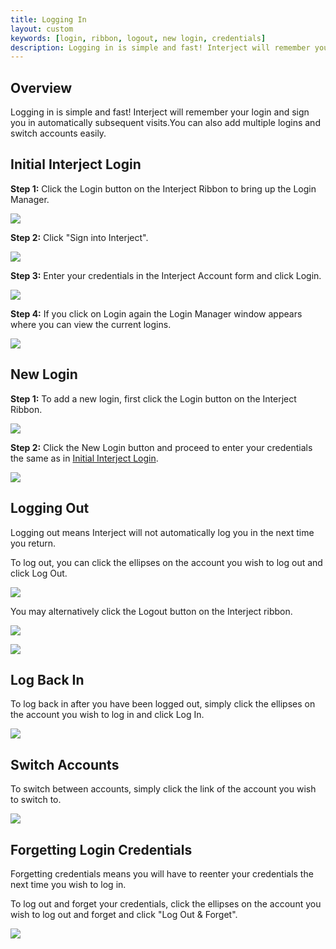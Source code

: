 ```yaml
---
title: Logging In
layout: custom
keywords: [login, ribbon, logout, new login, credentials]
description: Logging in is simple and fast! Interject will remember your login and sign you in automatically subsequent visits.You can also add multiple logins and switch accounts easily.
---
```


## Overview 

Logging in is simple and fast! Interject will remember your login and sign you in automatically subsequent visits.You can also add multiple logins and switch accounts easily.

## Initial Interject Login

**Step 1:** Click the Login button on the Interject Ribbon to bring up the Login Manager.

![](/images/LogginIn/interject-ribbon-advanced-menu-login-revised.png)
<br>

**Step 2:** Click "Sign into Interject".

![](/images/LogginIn/SignIntoInterjectClick.png)
<br>

**Step 3:** Enter your credentials in the Interject Account form and click Login.

![](/images/LogginIn/InterjectAccountCredentials.png)
<br>

**Step 4:** If you click on Login again the Login Manager window appears where you can view the current logins.

![](/images/LogginIn/LoginManager.png)
<br>

## New Login

**Step 1:** To add a new login, first click the Login button on the Interject Ribbon.

![](/images/LogginIn/interject-ribbon-advanced-menu-login-revised.png)
<br>

**Step 2:** Click the New Login button and proceed to enter your credentials the same as in [Initial Interject Login](#initial-interject-login).

![](/images/LogginIn/NewLoginClick.png)
<br>

## Logging Out

Logging out means Interject will not automatically log you in the next time you return.

To log out, you can click the ellipses on the account you wish to log out and click Log Out.

![](/images/LogginIn/EllipsesLogout.png)
<br>

You may alternatively click the Logout button on the Interject ribbon.

![](/images/LogginIn/RibbonLogout.png)
<br>

![](/images/LogginIn/LogoutPrompt.png)
<br>

## Log Back In

To log back in after you have been logged out, simply click the ellipses on the account you wish to log in and click Log In.

![](/images/LogginIn/LogBackIn.png)
<br>

## Switch Accounts

To switch between accounts, simply click the link of the account you wish to switch to.

![](/images/LogginIn/SwitchAccounts.png)
<br>

## Forgetting Login Credentials

Forgetting credentials means you will have to reenter your credentials the next time you wish to log in.

To log out and forget your credentials, click the ellipses on the account you wish to log out and forget and click "Log Out & Forget".

![](/images/LogginIn/LogoutForget.png)
<br>



  

